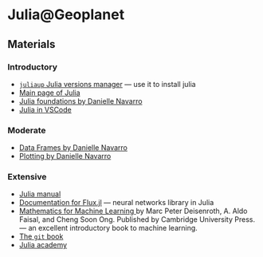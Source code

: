 # Julia@Geoplanet

## Materials

### Introductory

- [`juliaup` Julia versions manager](https://github.com/JuliaLang/juliaup) — use it to install julia
- [Main page of Julia](https://julialang.org/)
- [Julia foundations by Danielle Navarro](https://blog.djnavarro.net/posts/2024-03-01_julia-foundation/)
- [Julia in VSCode](https://code.visualstudio.com/docs/languages/julia)

### Moderate

- [Data Frames by Danielle Navarro](https://blog.djnavarro.net/posts/2024-03-02_julia-data-frames/)
- [Plotting by Danielle Navarro](https://blog.djnavarro.net/posts/2024-03-03_julia-plots/)

### Extensive

- [Julia manual](https://docs.julialang.org/en/v1/manual/getting-started/)
- [Documentation for Flux.jl](https://fluxml.ai/Flux.jl/stable/)  — neural networks library in Julia
- [Mathematics for Machine Learning ](https://mml-book.github.io/) by Marc Peter Deisenroth, A. Aldo Faisal, and Cheng Soon Ong. Published by Cambridge University Press. — an excellent introductory book to machine learning.
- [The `git` book](https://git-scm.com/book/en/v2)
- [Julia academy](https://juliaacademy.com/courses/)